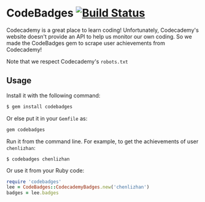 # CodeBadges [![Build Status](https://travis-ci.org/ISS-SOA/Codecademy-Ruby.svg?branch=develop)](https://travis-ci.org/ISS-SOA/Codecademy-Ruby)

Codecademy is a great place to learn coding! Unfortunately, Codecademy's website
doesn't provide an API to help us monitor our own coding.
So we made the CodeBadges gem to scrape user achievements from Codecademy!

Note that we respect Codecademy's `robots.txt`

## Usage

Install it with the following command:
```sh
$ gem install codebadges
```

Or else put it in your `Gemfile` as:
```ruby
gem codebadges
```

Run it from the command line. For example, to get the achievements of user `chenlizhan`:
```
$ codebadges chenlizhan
```

Or use it from your Ruby code:
````ruby
require 'codebadges'
lee = CodeBadges::CodecademyBadges.new('chenlizhan')
badges = lee.badges
````
